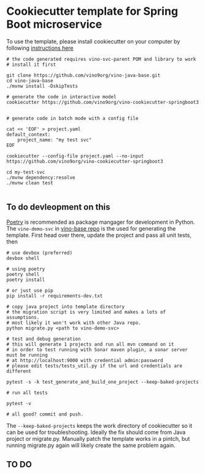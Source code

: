 # Cookiecutter template for Spring Boot microservice

To use the template, please install cookiecutter on your computer by following [instructions here](https://cookiecutter.readthedocs.io/en/latest/installation.html)

```shell
# the code generated requires vino-svc-parent POM and library to work
# install it first

git clone https://github.com/vino9org/vino-java-base.git
cd vino-java-base
./mvnw install -DskipTests

# generate the code in interactive model
cookiecutter https://github.com/vino9org/vino-cookiecutter-springboot3


# generate code in batch mode with a config file

cat << 'EOF' > project.yaml
default_context:
    project_name: "my test svc"
EOF

cookiecutter --config-file project.yaml --no-input https://github.com/vino9org/vino-cookiecutter-springboot3

cd my-test-svc
./mvnw dependency:resolve
./mvnw clean test


```

## To do devleopment on this

[Poetry](https://python-poetry.org/) is recommended as package mangager for development in Python. The ```vino-demo-svc``` in [vino-base repo](https://github.com/vino9org/vino-base/vino-demo-svc) is the used for generating the template. First head over there, update the project and pass all unit tests, then

```shell
# use devbox (preferred)
devbox shell

# using poetry
poetry shell
poetry install

# or just use pip
pip install -r requirements-dev.txt

# copy java project into template directory
# the migration script is very limited and makes a lots of assumptions.
# most likely it won't work with other Java repo.
python migrate.py <path to vino-demo-svc>

# test and debug generation
# this will generate 1 projects and run all mvn command on it
# in order to test running with Sonar maven plugin, a sonar server must be running
# at http://localhost:9000 with credential admin:password
# please edit tests/tests_util.py if the url and credentials are different

pytest -s -k test_generate_and_build_one_project --keep-baked-projects

# run all tests

pytest -v

# all good? commit and push.

```

The ```--keep-baked-projects``` keeps the work directory of cookiecutter so it can be used for troubleshooting.
Ideally the fix should come from Java project or migrate.py. Manually patch the template works in a pintch, but
running migrate.py again will likely create the same problem again.

## TO DO
